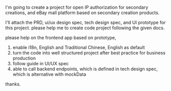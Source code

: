 I'm going to create a project for open IP authorization for secondary creations, and eBay mall platform based on secondary creation products. 

I'll attach the PRD, ui/ux design spec, tech design spec, and UI prototype for this project. please help me to create code project following the given docs.

please help on the frontend app based on prototype, 

1. enable i18n, English and Traditional Chinese, English as default
2. turn the code into well structured project after best practice for business production
3. follow guide in UI/UX spec
4. able to call backend endpoints, which is defined in tech design spec, which is alternative with mockData

thanks.
